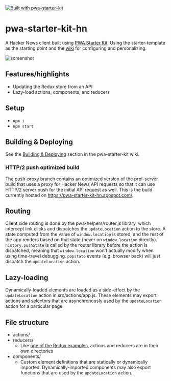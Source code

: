 [![Built with pwa–starter–kit](https://img.shields.io/badge/built_with-pwa–starter–kit_-blue.svg)](https://github.com/Polymer/pwa-starter-kit "Built with pwa–starter–kit")

# pwa-starter-kit-hn

A Hacker News client built using [PWA Starter Kit](https://github.com/PolymerLabs/pwa-starter-kit). Using the starter-template as the starting point and the [wiki](https://github.com/PolymerLabs/pwa-starter-kit/wiki) for configuring and personalizing.

![screenshot](https://user-images.githubusercontent.com/116360/39543436-1302e57c-4e00-11e8-86fb-74cd8ad0466f.png)

## Features/highlights

- Updating the Redux store from an API
- Lazy-load actions, components, and reducers

## Setup

* `npm i`
* `npm start`

## Building & Deploying

See the [Building & Deploying](https://github.com/Polymer/pwa-starter-kit/wiki/5.-Building-&-Deploying) section in the pwa-starter-kit wiki.

### HTTP/2 push optimized build

The [push-proxy](https://github.com/Polymer/pwa-starter-kit-hn/compare/push-proxy) branch contains an optimized version of the prpl-server build that uses a proxy for Hacker News API requests so that it can use HTTP/2 server push for the initial API request as well. This is the build currently hosted on https://pwa-starter-kit-hn.appspot.com/.

## Routing

Client side routing is done by the pwa-helpers/router.js library, which intercept link clicks and dispatches the `updateLocation` action to the store. A state computed from the value of `window.location` is stored, and the rest of the app renders based on that state (never on `window.location` directly). `history.pushState` is called by the router library before the action is dispatched, meaning that `window.location` won't actually modify when using time-travel debugging. `popstate` events (e.g. browser back) will just dispatch the `updateLocation` action.

## Lazy-loading

Dynamically-loaded elements are loaded as a side-effect by the `updateLocation` action in src/actions/app.js. These elements may export actions and selectors that are asynchronously used by the `updateLocation` action for a particular page.

## File structure

* actions/
* reducers/
  * Like [one of the Redux examples](https://github.com/reactjs/redux/tree/master/examples/real-world/src), actions and reducers are in their own directories
* components/
  * Custom element definitions that are statically or dynamically imported. Dynamically-imported components may also export functions that are used by the `updateLocation` action.
